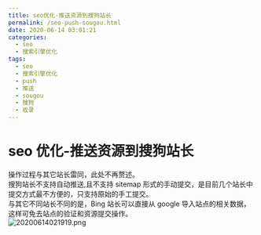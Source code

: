 ```yaml
---
title: seo优化-推送资源到搜狗站长
permalink: /seo-push-sougou.html
date: 2020-06-14 03:01:21
categories:
  - seo
  - 搜索引擎优化
tags:
  - seo
  - 搜索引擎优化
  - push
  - 推送
  - sougou
  - 搜狗
  - 收录
---
```


# seo 优化-推送资源到搜狗站长

操作过程与其它站长雷同，此处不再赘述。  
搜狗站长不支持自动推送,且不支持 sitemap 形式的手动提交，是目前几个站长中提交方式最不方便的，只支持原始的手工提交。  
与其它不同站长不同的是，Bing 站长可以直接从 google 导入站点的相关数据，这样可免去站点的验证和资源提交操作。  
![20200614021919.png](https://cdn.jsdelivr.net/gh/wangshibiaoFlytiger/blog_picBed1/images/20200614021919.png)
